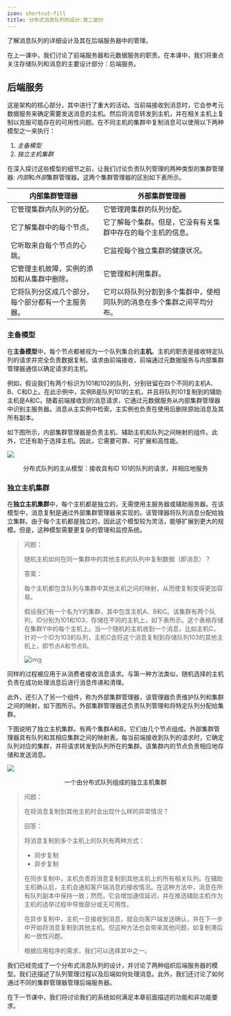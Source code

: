 ```yaml
---
icon: shortcut-fill
title: 分布式消息队列的设计:第二部分
---
```



了解消息队列的详细设计及其在后端服务器中的管理。

在上一课中，我们讨论了前端服务器和元数据服务的职责。在本课中，我们将重点关注存储队列和消息的主要设计部分：后端服务。

## 后端服务

这是架构的核心部分，其中进行了重大的活动。当前端接收到消息时，它会参考元数据服务来确定需要发送消息的主机。然后将消息转发到主机，并在相关主机上复制以克服可能存在的可用性问题。在不同主机的集群中复制消息可以使用以下两种模型之一来执行：

1. *主备模型*
2. *独立主机集群*

在深入探讨这些模型的细节之前，让我们讨论负责队列管理的两种类型的集群管理器: *内部*和*外部*集群管理器。这两个集群管理器的区别如下表所示。

| **内部集群管理器**                                          | **外部集群管理器**                                          |
| ------------------------------------------------------------ | ------------------------------------------------------------ |
| 它管理集群内队列的分配。                                     | 它管理跨集群的队列分配。                                     |
| 它了解集群中的每个节点。                                     | 它了解每个集群。但是，它没有有关集群中存在的每个主机的信息。 |
| 它听取来自每个节点的心跳。                                 | 它监视每个独立集群的健康状况。                             |
| 它管理主机故障，实例的添加和从集群中删除。                  | 它管理和利用集群。                                          |
| 它将队列分区成几个部分，每个部分都有一个主服务器。         | 它可以将队列分割到多个集群中，使相同队列的消息在多个集群之间平均分布。 |

### 主备模型

在**主备模型**中，每个节点都被视为一个队列集合的**主机**。主机的职责是接收特定队列的请求并完全负责数据复制。请求由前端接收，前端通过元数据服务与内部集群管理器通信以确定请求的主机。

例如，假设我们有两个标识为101和102的队列，分别驻留在四个不同的主机A、B、C和D上。在此示例中，实例B是队列101的主机，并且将队列101复制到的辅助主机是A和C。随着前端接收到的消息请求，它通过元数据服务从内部集群管理器中识别主服务器。消息从主实例中检索，主实例也负责在使用后删除原始消息及其所有副本。

如下图所示，内部集群管理器是负责主机、辅助主机和队列之间映射的组件。此外，它还有助于选择主机。因此，它需要可靠、可扩展和高性能。

![](/img/17-Distributed%20Messaging%20Queue/PrimarySecondaryModelOfDistributedQueue.png)

<center>分布式队列的主从模型：接收具有ID 101的队列的请求，并相应地服务</center>

### 独立主机集群

在**独立主机集群**中，每个主机都是独立的，无需使用主服务器或辅助服务器。在该模型中，消息复制是通过外部集群管理器来实现的。该管理器将队列消息分配给独立集群。由于每个主机都是独立的，因此这个模型较为灵活，能够扩展到更大的规模。但是，这种模型需要更复杂的管理和监控系统。

> 问题：
>
> 随机主机如何在同一集群中的其他主机的队列中复制数据（即消息）？
>
> 答案：
>
> 每个主机都包含队列与集群中其他主机之间的映射，从而使复制变得更加容易。
>
> 假设我们有一个名为Y的集群，其中包含主机A、B和C。该集群有两个队列，ID分别为101和103，存储在不同的主机上，如下表所示。这个表格存储在集群Y中的每个主机上。当一个随机的主机收到一个消息，比如主机C，针对一个ID为103的队列，主机C会将这个消息复制到存储队列103的其他主机上，即节点A和节点B。
>
> ![img](/img/17-Distributed%20Messaging%20Queue/nodeTable.png)

同样的过程被应用于从消费者接收消息请求。与第一种方法类似，随机选择的主机负责在成功处理消息后进行消息传递和清理。

此外，还引入了另一个组件，称为外部集群管理器，该管理器负责维护队列和集群之间的映射，如下图所示。外部集群管理器还负责队列管理和将特定队列分配给集群。

下图说明了独立主机集群。有两个集群A和B，它们由几个节点组成。外部集群管理器具有队列和其相应集群之间的映射表。每当前端接收到队列的请求时，它确定队列对应的集群，并将请求转发到队列所在的集群。该集群内的节点负责相应地存储和发送消息。

![](/img/17-Distributed%20Messaging%20Queue/AClusterOfIndependentHosts.png)

<center>一个由分布式队列组成的独立主机集群</center>

> 问题：
>
> 在将消息复制到其他主机时会出现什么样的异常情况？
>
> 回答：
>
> 将消息复制到多个主机上的队列有两种方式：
>
> * 同步复制
> * 异步复制 
>
> 在同步复制中，主机负责将消息复制到其他主机上的所有相关队列。在辅助主机确认后，主机会通知客户端消息的接收情况。在这种方法中，消息在所有队列副本中保持一致；然而，它会增加通信延迟，并在推选辅助主机作为主机的选举过程中导致部分或无可用性。
>
> 在异步复制中，主机一旦接收到消息，就会向客户端发送确认，并在下一步中开始将消息复制到其他主机。但这种方法也会带来其他问题，如复制滞后和一致性问题。
>
> 根据应用程序的需求，我们可以选择其中之一。

我们已经完成了一个分布式消息队列的设计，并讨论了两种组织后端服务器的模型。我们还描述了队列管理过程以及后端如何处理消息。此外，我们还讨论了如何通过不同的集群管理器管理后端服务器。

在下一节课中，我们将讨论我们的系统如何满足本章前面描述的功能和非功能要求。